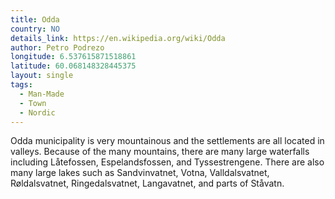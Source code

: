 ```yaml
---
title: Odda
country: NO
details_link: https://en.wikipedia.org/wiki/Odda
author: Petro Podrezo
longitude: 6.537615871518861
latitude: 60.068148328445375
layout: single
tags:
  - Man-Made
  - Town
  - Nordic
---
```

Odda municipality is very mountainous and the settlements are all located in valleys. Because of the many mountains, there are many large waterfalls including Låtefossen, Espelandsfossen, and Tyssestrengene. There are also many large lakes such as Sandvinvatnet, Votna, Valldalsvatnet, Røldalsvatnet, Ringedalsvatnet, Langavatnet, and parts of Ståvatn.
